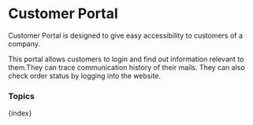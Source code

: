 <!-- add-breadcrumbs -->
# Customer Portal

Customer Portal is designed to give easy accessibility to customers of a
company.

This portal allows customers to login and find out information relevant to them.They can trace communication history of their mails. They can also check order status by logging into the website.

### Topics

{index}
